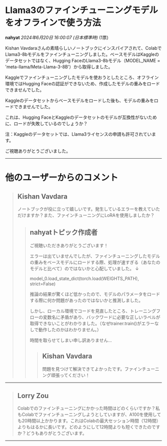 # Llama3のファインチューニングモデルをオフラインで使う方法

**nahyat** *2024年6月20日 16:00:07 (日本標準時)* (1票)

Kishan Vavdaraさんの素晴らしいノートブックにインスパイアされて、ColabでLlama3-8bモデルをファインチューニングしました。ベースモデルはKaggleのデータセットではなく、Hugging FaceのLlama3-8bモデル（MODEL_NAME = 'meta-llama/Meta-Llama-3-8B'）から取得しました。

Kaggleでファインチューニングしたモデルを使おうとしたところ、オフライン環境ではHugging Faceの認証ができないため、作成したモデルの重みをロードできませんでした。

Kaggleのデータセットからベースモデルをロードした後も、モデルの重みをロードできませんでした。

これは、Hugging FaceとKaggleのデータセットのモデルが互換性がないために、ロードが失敗しているのでしょうか？

注：Kaggleのデータセットでは、Llama3ライセンスの申請も許可されています。

ご視聴ありがとうございました。

---
# 他のユーザーからのコメント

> ## Kishan Vavdara
> 
> ノートブックが役に立って嬉しいです。発生しているエラーを教えていただけますか？また、ファインチューニングにLoRAを使用しましたか？
> 
> 
> 
> > ## nahyatトピック作成者
> > 
> > ご視聴いただきありがとうございます！
> > 
> > エラーは出ていませんでしたが、ファインチューニングしたモデルの重みをベースモデルにロードする際、処理が速すぎる（あなたのモデルと比べて）のではないかと心配していました。 ↓
> > 
> > model_0.load_state_dict(torch.load(WEIGHTS_PATH), strict=False)
> > 
> > 推論の結果が驚くほど低かったので、モデルのパラメータをロードする際に何か問題があったのではないかと推測しました。
> > 
> > しかし、ローカル環境でコードを見直したところ、トレーニングフローの変数名に矛盾があり、バックワードに必要な正しいラベルが取得できないことがわかりました。（なぜtrainer.train()がエラーなしで動作したのかはわかりません。）
> > 
> > 時間を取らせてしまい申し訳ありません…
> > 
> > 
> > 
> > > ## Kishan Vavdara
> > > 
> > > 問題を見つけて解決できてよかったです。ファインチューニング頑張ってください！
> > > 
> > > 
> > > 
---
> ## Lorry Zou
> 
> Colabでのファインチューニングにかかった時間はどのくらいですか？私もColabでファインチューニングしようとしていますが、A100を使用しても20時間以上かかります。これはColabの最大セッション時間（12時間）よりもはるかに長いです。どのようにして12時間よりも短くできたのですか？どうもありがとうございます。
> 
> 
> 
---


